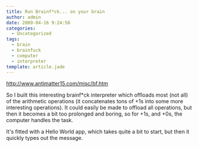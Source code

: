 ```yaml
---
title: Run Brainf*ck... on your brain
author: admin
date: 2009-04-16 9:24:50
categories:
  - Uncategorized
tags: 
  - brain
  - brainfuck
  - computer
  - interpreter
template: article.jade
---
```


http://www.antimatter15.com/misc/bf.htm

So I built this interesting brainf*ck interpreter which offloads most (not all) of the arithmetic operations (it concatenates tons of +1s into some more interesting operations). It could easily be made to offload all operations, but then it becomes a bit too prolonged and boring, so for +1s, and +0s, the computer handles the task.

It's fitted with a Hello World app, which takes quite a bit to start, but then it quickly types out the message.
